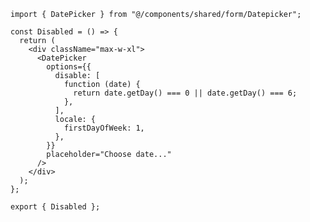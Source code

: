 ﻿```tsx
import { DatePicker } from "@/components/shared/form/Datepicker";

const Disabled = () => {
  return (
    <div className="max-w-xl">
      <DatePicker
        options={{
          disable: [
            function (date) {
              return date.getDay() === 0 || date.getDay() === 6;
            },
          ],
          locale: {
            firstDayOfWeek: 1,
          },
        }}
        placeholder="Choose date..."
      />
    </div>
  );
};

export { Disabled };

```
